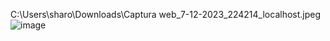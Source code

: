 C:\Users\sharo\Downloads\Captura web_7-12-2023_224214_localhost.jpeg
![image](https://github.com/ale20sha/Correo-y-contrase-a-/assets/153215838/038c0019-e5cb-407c-84e3-a412f4edda54)

